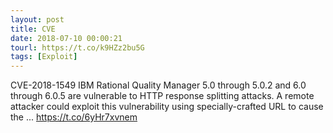 ```yaml
---
layout: post
title: CVE
date: 2018-07-10 00:00:21
tourl: https://t.co/k9HZz2bu5G
tags: [Exploit]
---
```

CVE-2018-1549 IBM Rational Quality Manager 5.0 through 5.0.2 and 6.0 through 6.0.5 are vulnerable to HTTP response splitting attacks. A remote attacker could exploit this vulnerability using specially-crafted URL to cause the ... https://t.co/6yHr7xvnem